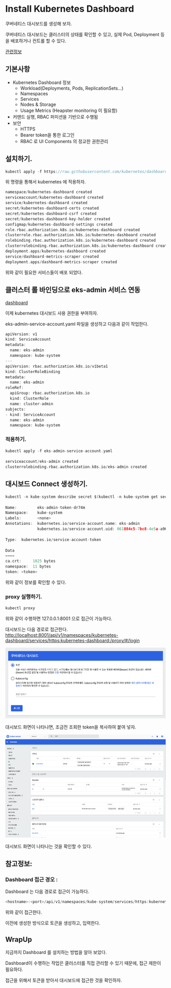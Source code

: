 # Install Kubernetes Dashboard

쿠버네티스 대시보드를 생성해 보자. 

쿠버네티스 대시보드는 클러스터의 상태를 확인할 수 있고, 실제 Pod, Deployment 등을 배포하거나 컨트롤 할 수 있다. 

[관련정보](https://github.com/kubernetes/dashboard)

## 기본사항

- Kubernetes Dashboard 정보 
  - Workload(Deployments, Pods, ReplicationSets...)
  - Namespaces
  - Services
  - Nodes & Storage
  - Usage Metrics (Heapster monitoring 이 필요함)
- 커맨드 실행, RBAC 퍼미션을 기반으로 수행됨
- 보안
  - HTTPS
  - Bearer token을 통한 로그인
  - RBAC 로 UI Components 의 정교한 권한관리 

## 설치하기. 

```go
kubectl apply -f https://raw.githubusercontent.com/kubernetes/dashboard/v2.0.5/aio/deploy/recommended.yaml
```

위 명령을 통해서 kubernetes 에 적용하자. 

```go
namespace/kubernetes-dashboard created
serviceaccount/kubernetes-dashboard created
service/kubernetes-dashboard created
secret/kubernetes-dashboard-certs created
secret/kubernetes-dashboard-csrf created
secret/kubernetes-dashboard-key-holder created
configmap/kubernetes-dashboard-settings created
role.rbac.authorization.k8s.io/kubernetes-dashboard created
clusterrole.rbac.authorization.k8s.io/kubernetes-dashboard created
rolebinding.rbac.authorization.k8s.io/kubernetes-dashboard created
clusterrolebinding.rbac.authorization.k8s.io/kubernetes-dashboard created
deployment.apps/kubernetes-dashboard created
service/dashboard-metrics-scraper created
deployment.apps/dashboard-metrics-scraper created
```

위와 같이 필요한 서비스들이 배포 되었다. 

## 클러스터 롤 바인딩으로 eks-admin 서비스 연동 

[dashboard](https://docs.aws.amazon.com/ko_kr/eks/latest/userguide/dashboard-tutorial.html)

이제 kubernetes 대시보드 사용 권한을 부여하자. 

eks-admin-service-account.yaml 파일을 생성하고 다음과 같이 작업한다. 

```go
apiVersion: v1
kind: ServiceAccount
metadata:
  name: eks-admin
  namespace: kube-system
---
apiVersion: rbac.authorization.k8s.io/v1beta1
kind: ClusterRoleBinding
metadata:
  name: eks-admin
roleRef:
  apiGroup: rbac.authorization.k8s.io
  kind: ClusterRole
  name: cluster-admin
subjects:
- kind: ServiceAccount
  name: eks-admin
  namespace: kube-system
```

### 적용하기. 

```go
kubectl apply -f eks-admin-service-account.yaml

serviceaccount/eks-admin created
clusterrolebinding.rbac.authorization.k8s.io/eks-admin created
```

## 대시보드 Connect 생성하기. 

```go
kubectl -n kube-system describe secret $(kubectl -n kube-system get secret | grep eks-admin | awk '{print $1}')

Name:         eks-admin-token-dr74m
Namespace:    kube-system
Labels:       <none>
Annotations:  kubernetes.io/service-account.name: eks-admin
              kubernetes.io/service-account.uid: 061884c5-7bc8-4e5a-a966-adf4c1060be1

Type:  kubernetes.io/service-account-token

Data
====
ca.crt:     1025 bytes
namespace:  11 bytes
token: <token>
```

위와 같이 정보를 확인할 수 있다. 

### proxy 실행하기. 

```go
kubectl proxy
```

위와 같이 수행하면 127.0.0.1:8001 으로 접근이 가능하다. 

대시보드는 다음 경로로 접근한다. [http://localhost:8001/api/v1/namespaces/kubernetes-dashboard/services/https:kubernetes-dashboard:/proxy/#/login](http://localhost:8001/api/v1/namespaces/kubernetes-dashboard/services/https:kubernetes-dashboard:/proxy/#/login)

![dashboard01](imgs/dashboard01.png)

대시보드 화면이 나타나면, 조금전 조회한 token을 복사하여 붙여 넣자. 

![dashboard02](imgs/dashboard02.png)

대시보드 화면이 나타나는 것을 확인할 수 있다. 

## 참고정보: 

### Dashboard 접근 경오 :

Dashboard 는 다음 경로로 접근이 가능하다. 

```go
<hostname>:<port>/api/v1/namespaces/kube-system/services/https:kubernetes-dashboard:/proxy/
```

위와 같이 접근한다. 

이전에 생성한 방식으로 토큰을 생성하고, 입력한다. 

## WrapUp

지금까지 Dashboard 를 설치하는 방법을 알아 보았다. 

Dashboard이 수행하는 작업은 클러스터를 직접 관리할 수 있기 때문에, 접근 제한이 필요하다. 

접근을 위해서 토큰을 받아서 대시보드에 접근한 것을 확인하자. 




